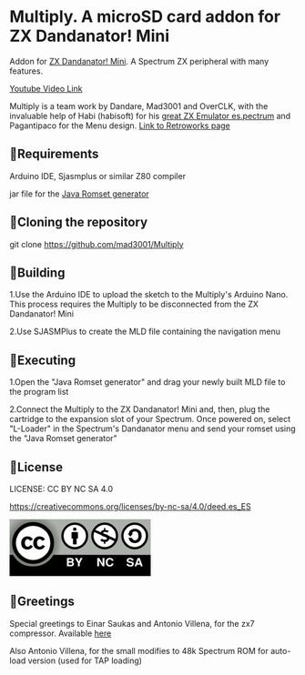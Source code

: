 # Multiply. A microSD card addon for ZX Dandanator! Mini
Addon for [ZX Dandanator! Mini](http://www.dandare.es/Proyectos_Dandare/ZX_Dandanator!_Mini.html). A Spectrum ZX peripheral with many features.

[Youtube Video Link](https://www.youtube.com/watch?v=IbOcqb44hSs)

Multiply is a team work by Dandare, Mad3001 and OverCLK, with the invaluable help of Habi (habisoft) for his [great ZX Emulator es.pectrum](http://www.habisoft.com/espectrum/) and Pagantipaco for the Menu design. [Link to Retroworks page](http://www.retroworks.es/index.php)

## :small_blue_diamond:Requirements
Arduino IDE, Sjasmplus or similar Z80 compiler

jar file for the [Java Romset generator](https://github.com/teiram/dandanator-mini.git)


## :small_blue_diamond:Cloning the repository
 git clone https://github.com/mad3001/Multiply

 
## :small_blue_diamond:Building
 1.Use the Arduino IDE to upload the sketch to the Multiply's Arduino Nano. This process requires the Multiply to be disconnected from the ZX Dandanator! Mini
 
 2.Use SJASMPlus to create the MLD file containing the navigation menu

 
## :small_blue_diamond:Executing
 1.Open the "Java Romset generator" and drag your newly built MLD file to the program list
 
 2.Connect the Multiply to the ZX Dandanator! Mini and, then, plug the cartridge to the expansion slot of your Spectrum. Once powered on, select "L-Loader" in the Spectrum's Dandanator menu and send your romset using the "Java Romset generator"
 
## :small_blue_diamond:License
 LICENSE: CC BY NC SA 4.0
 
 https://creativecommons.org/licenses/by-nc-sa/4.0/deed.es_ES
 
 ![cc](cclogo.png)
 
## :small_blue_diamond:Greetings
 Special greetings to Einar Saukas and Antonio Villena, for the zx7 compressor. Available [here](https://github.com/antoniovillena/zx7b)

 Also Antonio Villena, for the small modifies to 48k Spectrum ROM for auto-load version (used for TAP loading) 